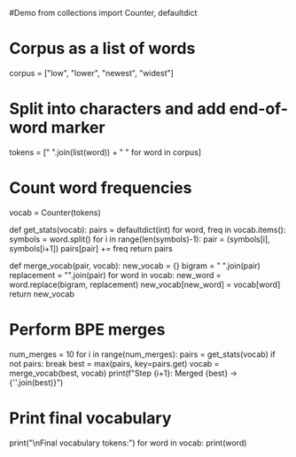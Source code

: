 #Demo
from collections import Counter, defaultdict

# Corpus as a list of words
corpus = ["low", "lower", "newest", "widest"]

# Split into characters and add end-of-word marker
tokens = [" ".join(list(word)) + " </w>" for word in corpus]

# Count word frequencies
vocab = Counter(tokens)

def get_stats(vocab):
    pairs = defaultdict(int)
    for word, freq in vocab.items():
        symbols = word.split()
        for i in range(len(symbols)-1):
            pair = (symbols[i], symbols[i+1])
            pairs[pair] += freq
    return pairs

def merge_vocab(pair, vocab):
    new_vocab = {}
    bigram = " ".join(pair)
    replacement = "".join(pair)
    for word in vocab:
        new_word = word.replace(bigram, replacement)
        new_vocab[new_word] = vocab[word]
    return new_vocab

# Perform BPE merges
num_merges = 10
for i in range(num_merges):
    pairs = get_stats(vocab)
    if not pairs:
        break
    best = max(pairs, key=pairs.get)
    vocab = merge_vocab(best, vocab)
    print(f"Step {i+1}: Merged {best} -> {''.join(best)}")

# Print final vocabulary
print("\nFinal vocabulary tokens:")
for word in vocab:
    print(word)
